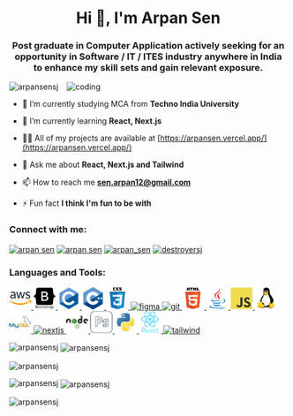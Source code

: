 <h1 align="center">Hi 👋, I'm Arpan Sen</h1>
<h3 align="center">Post graduate in Computer Application actively seeking for an opportunity in Software / IT / ITES industry anywhere in India to enhance my skill sets and gain relevant exposure.</h3>

<img align="right" alt="coding" width="400" src="https://user-images.githubusercontent.com/74038190/225813708-98b745f2-7d22-48cf-9150-083f1b00d6c9.gif">


<p align="left"> <img src="https://komarev.com/ghpvc/?username=arpansensj&label=Profile%20views&color=0e75b6&style=flat" alt="arpansensj" /> </p>

- 🔭 I’m currently studying MCA from **Techno India University**

- 🌱 I’m currently learning **React, Next.js**

- 👨‍💻 All of my projects are available at [https://arpansen.vercel.app/](https://arpansen.vercel.app/)

- 💬 Ask me about **React, Next.js and Tailwind**

- 📫 How to reach me **sen.arpan12@gmail.com**

- ⚡ Fun fact **I think I'm fun to be with**

<h3 align="left">Connect with me:</h3>
<p align="left">
<a href="https://linkedin.com/in/arpan sen" target="blank"><img align="center" src="https://raw.githubusercontent.com/rahuldkjain/github-profile-readme-generator/master/src/images/icons/Social/linked-in-alt.svg" alt="arpan sen" height="30" width="40" /></a>
<a href="https://fb.com/arpan sen" target="blank"><img align="center" src="https://raw.githubusercontent.com/rahuldkjain/github-profile-readme-generator/master/src/images/icons/Social/facebook.svg" alt="arpan sen" height="30" width="40" /></a>
<a href="https://instagram.com/arpan_sen" target="blank"><img align="center" src="https://raw.githubusercontent.com/rahuldkjain/github-profile-readme-generator/master/src/images/icons/Social/instagram.svg" alt="arpan_sen" height="30" width="40" /></a>
<a href="[https://www.youtube.com/c/destroyersj](https://www.youtube.com/channel/UCQ6FbkmxbDxGXoplGZBML2g)" target="blank"><img align="center" src="https://raw.githubusercontent.com/rahuldkjain/github-profile-readme-generator/master/src/images/icons/Social/youtube.svg" alt="destroyersj" height="30" width="40" /></a>
</p>

<h3 align="left">Languages and Tools:</h3>
<p align="left"> <a href="https://aws.amazon.com" target="_blank" rel="noreferrer"> <img src="https://raw.githubusercontent.com/devicons/devicon/master/icons/amazonwebservices/amazonwebservices-original-wordmark.svg" alt="aws" width="40" height="40"/> </a> <a href="https://getbootstrap.com" target="_blank" rel="noreferrer"> <img src="https://raw.githubusercontent.com/devicons/devicon/master/icons/bootstrap/bootstrap-plain-wordmark.svg" alt="bootstrap" width="40" height="40"/> </a> <a href="https://www.cprogramming.com/" target="_blank" rel="noreferrer"> <img src="https://raw.githubusercontent.com/devicons/devicon/master/icons/c/c-original.svg" alt="c" width="40" height="40"/> </a> <a href="https://www.w3schools.com/cpp/" target="_blank" rel="noreferrer"> <img src="https://raw.githubusercontent.com/devicons/devicon/master/icons/cplusplus/cplusplus-original.svg" alt="cplusplus" width="40" height="40"/> </a> <a href="https://www.w3schools.com/css/" target="_blank" rel="noreferrer"> <img src="https://raw.githubusercontent.com/devicons/devicon/master/icons/css3/css3-original-wordmark.svg" alt="css3" width="40" height="40"/> </a> <a href="https://www.figma.com/" target="_blank" rel="noreferrer"> <img src="https://www.vectorlogo.zone/logos/figma/figma-icon.svg" alt="figma" width="40" height="40"/> </a> <a href="https://git-scm.com/" target="_blank" rel="noreferrer"> <img src="https://www.vectorlogo.zone/logos/git-scm/git-scm-icon.svg" alt="git" width="40" height="40"/> </a> <a href="https://www.w3.org/html/" target="_blank" rel="noreferrer"> <img src="https://raw.githubusercontent.com/devicons/devicon/master/icons/html5/html5-original-wordmark.svg" alt="html5" width="40" height="40"/> </a> <a href="https://www.java.com" target="_blank" rel="noreferrer"> <img src="https://raw.githubusercontent.com/devicons/devicon/master/icons/java/java-original.svg" alt="java" width="40" height="40"/> </a> <a href="https://developer.mozilla.org/en-US/docs/Web/JavaScript" target="_blank" rel="noreferrer"> <img src="https://raw.githubusercontent.com/devicons/devicon/master/icons/javascript/javascript-original.svg" alt="javascript" width="40" height="40"/> </a> <a href="https://www.linux.org/" target="_blank" rel="noreferrer"> <img src="https://raw.githubusercontent.com/devicons/devicon/master/icons/linux/linux-original.svg" alt="linux" width="40" height="40"/> </a> <a href="https://www.mysql.com/" target="_blank" rel="noreferrer"> <img src="https://raw.githubusercontent.com/devicons/devicon/master/icons/mysql/mysql-original-wordmark.svg" alt="mysql" width="40" height="40"/> </a> <a href="https://nextjs.org/" target="_blank" rel="noreferrer"> <img src="https://cdn.worldvectorlogo.com/logos/nextjs-2.svg" alt="nextjs" width="40" height="40"/> </a> <a href="https://nodejs.org" target="_blank" rel="noreferrer"> <img src="https://raw.githubusercontent.com/devicons/devicon/master/icons/nodejs/nodejs-original-wordmark.svg" alt="nodejs" width="40" height="40"/> </a> <a href="https://www.photoshop.com/en" target="_blank" rel="noreferrer"> <img src="https://raw.githubusercontent.com/devicons/devicon/master/icons/photoshop/photoshop-line.svg" alt="photoshop" width="40" height="40"/> </a> <a href="https://www.python.org" target="_blank" rel="noreferrer"> <img src="https://raw.githubusercontent.com/devicons/devicon/master/icons/python/python-original.svg" alt="python" width="40" height="40"/> </a> <a href="https://reactjs.org/" target="_blank" rel="noreferrer"> <img src="https://raw.githubusercontent.com/devicons/devicon/master/icons/react/react-original-wordmark.svg" alt="react" width="40" height="40"/> </a> <a href="https://tailwindcss.com/" target="_blank" rel="noreferrer"> <img src="https://www.vectorlogo.zone/logos/tailwindcss/tailwindcss-icon.svg" alt="tailwind" width="40" height="40"/> </a> </p>

<p><img align="left" src="https://github-readme-stats.vercel.app/api/top-langs?username=arpansensj&show_icons=true&locale=en&layout=compact" alt="arpansensj" /></p>

<p>&nbsp;<img align="center" src="https://github-readme-stats.vercel.app/api?username=arpansensj&show_icons=true&locale=en" alt="arpansensj" /></p>

<p><img align="center" src="https://github-readme-streak-stats.herokuapp.com/?user=arpansensj&" alt="arpansensj" /></p>
<p><img align="left" src="https://github-readme-stats.vercel.app/api/top-langs?username=arpansensj&show_icons=true&locale=en&layout=compact" alt="arpansensj" /></p>

<p>&nbsp;<img align="center" src="https://github-readme-stats.vercel.app/api?username=arpansensj&show_icons=true&locale=en" alt="arpansensj" /></p>

<p><img align="center" src="https://github-readme-streak-stats.herokuapp.com/?user=arpansensj&" alt="arpansensj" /></p>
